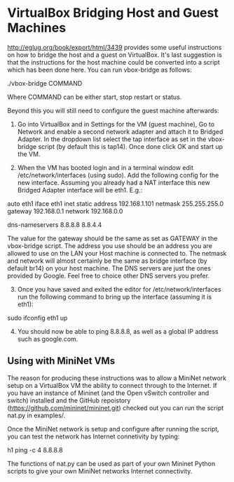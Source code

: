 VirtualBox Bridging Host and Guest Machines
===========================================

http://eglug.org/book/export/html/3439 provides some useful instructions on how to bridge the host and a guest on VirtualBox.  It's last suggestion is that the instructions for the host machine could be converted into a script which has been done here.  You can run vbox-bridge as follows:

./vbox-bridge COMMAND

Where COMMAND can be either start, stop restart or status.

Beyond this you will still need to configure the guest machine afterwards:

1. Go into VirtualBox and in Settings for the VM (guest machine), Go to Network and enable a second network adapter and attach it to Bridged Adapter.  In the dropdown list select the tap interface as set in the vbox-bridge script (by default this is tap14).  Once done click OK and start up the VM.

2. When the VM has booted login and in a terminal window edit /etc/network/interfaces (using sudo).  Add the following config for the new interface.  Assuming you already had a NAT interface this new Bridged Adapter interface will be eth1.  E.g.:

auto eth1
iface eth1 inet static
  address 192.168.1.101
  netmask 255.255.255.0
  gateway 192.168.0.1
  network 192.168.0.0

  dns-nameservers 8.8.8.8 8.8.4.4

The value for the gateway should be the same as set as GATEWAY in the vbox-bridge script.  The address you use should be an address you are allowed to use on the LAN your Host machine is connected to.  The netmask and network will almost certainly be the same as bridge interface (by default br14) on your host machine.  The DNS servers are just the ones provided by Google.  Feel free to choice other DNS servers you prefer.

3. Once you have saved and exited the editor for /etc/network/interfaces run the following command to bring up the interface (assuming it is eth1):

sudo ifconfig eth1 up

4. You should now be able to ping 8.8.8.8, as well as a global IP address such as google.com.


Using with MiniNet VMs
----------------------
The reason for producing these instructions was to allow a MiniNet network setup on a VirtualBox VM the ability to connect through to the Internet.  If you have an instance of Mininet (and the Open vSwitch controller and switch) installed and the GitHub repoistory (https://github.com/mininet/mininet.git) checked out you can run the script nat.py in examples/.  

Once the MiniNet network is setup and configure after running the script, you can test the network has Internet connetivity by typing:

h1 ping -c 4 8.8.8.8

The functions of nat.py can be used as part of your own Mininet Python scripts to give your own MiniNet networks Internet connectivity.
